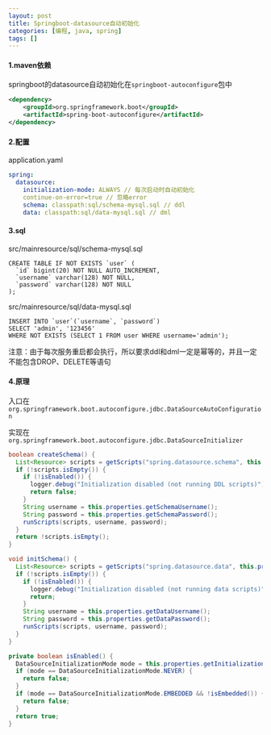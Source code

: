 ```yaml
---
layout: post
title: Springboot-datasource自动初始化
categories: [编程, java, spring]
tags: []
---
```


> 

#### 1.maven依赖

springboot的datasource自动初始化在`springboot-autoconfigure`包中

```xml
<dependency>
    <groupId>org.springframework.boot</groupId>
    <artifactId>spring-boot-autoconfigure</artifactId>
</dependency>
```

#### 2.配置

application.yaml

```yaml
spring:
  datasource:
    initialization-mode: ALWAYS // 每次启动时自动初始化
    continue-on-error=true // 忽略error
    schema: classpath:sql/schema-mysql.sql // ddl
    data: classpath:sql/data-mysql.sql // dml
```

#### 3.sql

src/mainresource/sql/schema-mysql.sql
```
CREATE TABLE IF NOT EXISTS `user` (
  `id` bigint(20) NOT NULL AUTO_INCREMENT,
  `username` varchar(128) NOT NULL,
  `password` varchar(128) NOT NULL
);
```

src/mainresource/sql/data-mysql.sql
```
INSERT INTO `user`(`username`, `password`)
SELECT 'admin', '123456'
WHERE NOT EXISTS (SELECT 1 FROM user WHERE username='admin');
```

注意：由于每次服务重启都会执行，所以要求ddl和dml一定是幂等的，并且一定不能包含DROP、DELETE等语句

#### 4.原理

入口在`org.springframework.boot.autoconfigure.jdbc.DataSourceAutoConfiguration`

实现在`org.springframework.boot.autoconfigure.jdbc.DataSourceInitializer`

```java
boolean createSchema() {
  List<Resource> scripts = getScripts("spring.datasource.schema", this.properties.getSchema(), "schema");
  if (!scripts.isEmpty()) {
    if (!isEnabled()) {
      logger.debug("Initialization disabled (not running DDL scripts)");
      return false;
    }
    String username = this.properties.getSchemaUsername();
    String password = this.properties.getSchemaPassword();
    runScripts(scripts, username, password);
  }
  return !scripts.isEmpty();
}

void initSchema() {
  List<Resource> scripts = getScripts("spring.datasource.data", this.properties.getData(), "data");
  if (!scripts.isEmpty()) {
    if (!isEnabled()) {
      logger.debug("Initialization disabled (not running data scripts)");
      return;
    }
    String username = this.properties.getDataUsername();
    String password = this.properties.getDataPassword();
    runScripts(scripts, username, password);
  }
}

private boolean isEnabled() {
  DataSourceInitializationMode mode = this.properties.getInitializationMode();
  if (mode == DataSourceInitializationMode.NEVER) {
    return false;
  }
  if (mode == DataSourceInitializationMode.EMBEDDED && !isEmbedded()) {
    return false;
  }
  return true;
}
```